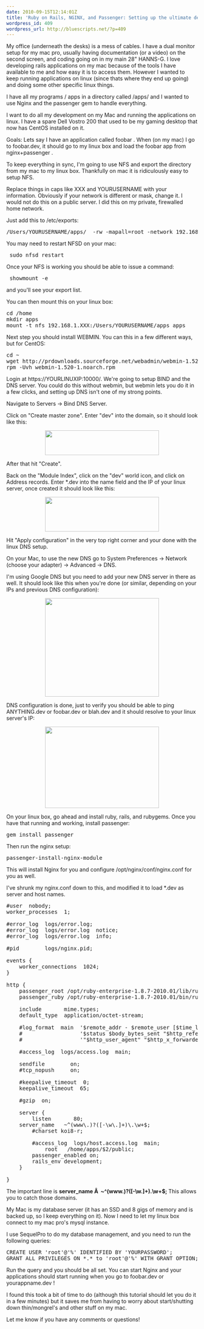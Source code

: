 ```yaml
---
date: 2010-09-15T12:14:01Z
title: 'Ruby on Rails, NGINX, and Passenger: Setting up the ultimate development environment'
wordpress_id: 409
wordpress_url: http://bluescripts.net/?p=409
---
```


My office (underneath the desks) is a mess of cables. I have a dual monitor setup for my mac pro, usually having documentation (or a video) on the second screen, and coding going on in my main 28" HANNS-G. I love developing rails applications on my mac because of the tools I have available to me and how easy it is to access them. However I wanted to keep running applications on linux (since thats where they end up going) and doing some other specific linux things.

I have all my programs / apps in a directory called /apps/ and I wanted to use Nginx and the passenger gem to handle everything.

I want to do all my development on my Mac and running the applications on linux. I have a spare Dell Vostro 200 that used to be my gaming desktop that now has CentOS installed on it.

Goals: Lets say I have an application called foobar . When (on my mac) I go to foobar.dev, it should go to my linux box and load the foobar app from nginx+passenger .

To keep everything in sync, I'm going to use NFS and export the directory from my mac to my linux box. Thankfully on mac it is ridiculously easy to setup NFS.

Replace things in caps like XXX and YOURUSERNAME with your information. Obviously if your network is different or mask, change it. I would not do this on a public server. I did this on my private, firewalled home network.

Just add this to /etc/exports:
<pre>/Users/YOURUSERNAME/apps/	-rw -mapall=root -network 192.168.0.0 -mask 255.255.0.0</pre>
You may need to restart NFSD on your mac:
<pre> sudo nfsd restart</pre>
Once your NFS is working you should be able to issue a command:
<pre> showmount -e</pre>
and you'll see your export list.

You can then mount this on your linux box:
<pre>cd /home
mkdir apps
mount -t nfs 192.168.1.XXX:/Users/YOURUSERNAME/apps apps</pre>
Next step you should install WEBMIN. You can this in a few different ways, but for CentOS:
<pre>cd ~
wget http://prdownloads.sourceforge.net/webadmin/webmin-1.520-1.noarch.rpm
rpm -Uvh webmin-1.520-1.noarch.rpm</pre>
Login at https://YOURLINUXIP:10000/. We're going to setup BIND and the DNS server. You could do this without webmin, but webmin lets you do it in a few clicks, and setting up DNS isn't one of my strong points.

Navigate to Servers -> Bind DNS Server.

Click on "Create master zone". Enter "dev" into the domain, so it should look like this:
<p style="text-align: center;"><a href="http://bluescripts.net/wp-content/uploads/2010/09/Webmin-1.520-on-localhost.localdomain-CentOS-Linux-5.5.png"><img class="size-medium wp-image-410   aligncenter" title="Webmin 1.520 on localhost.localdomain (CentOS Linux 5.5)" src="http://bluescripts.net/wp-content/uploads/2010/09/Webmin-1.520-on-localhost.localdomain-CentOS-Linux-5.5-300x65.png" alt="" width="300" height="65" /></a></p>
<p style="text-align: left;">After that hit "Create".</p>
<p style="text-align: left;">Back on the "Module Index", click on the "dev" world icon, and click on Address records. Enter *.dev into the name field and the IP of your linux server, once created it should look like this:</p>
<p style="text-align: center;"><a href="http://bluescripts.net/wp-content/uploads/2010/09/Webmin-1.520-on-localhost.localdomain-CentOS-Linux-5.5-1.png"><img class="size-medium wp-image-413  aligncenter" title="Webmin 1.520 on localhost.localdomain (CentOS Linux 5.5)-1" src="http://bluescripts.net/wp-content/uploads/2010/09/Webmin-1.520-on-localhost.localdomain-CentOS-Linux-5.5-1-300x91.png" alt="" width="300" height="91" /></a></p>
<p style="text-align: left;">Hit "Apply configuration" in the very top right corner and your done with the linux DNS setup.</p>
<p style="text-align: left;">On your Mac, to use the new DNS go to System Preferences -> Network (choose your adapter) -> Advanced -> DNS.</p>
<p style="text-align: left;">I'm using Google DNS but you need to add your new DNS server in there as well. It should look like this when you're done (or similar, depending on your IPs and previous DNS configuration):</p>
<p style="text-align: center;"><a href="http://bluescripts.net/wp-content/uploads/2010/09/System-Preferences.png"><img class="size-medium wp-image-414  aligncenter" title="System Preferences" src="http://bluescripts.net/wp-content/uploads/2010/09/System-Preferences-300x259.png" alt="" width="300" height="259" /></a></p>
<p style="text-align: left;">DNS configuration is done, just to verify you should be able to ping ANYTHING.dev or foobar.dev or blah.dev and it should resolve to your linux server's IP:</p>
<p style="text-align: left;"></p>
<p style="text-align: center;"><a href="http://bluescripts.net/wp-content/uploads/2010/09/ping.png"><img class="size-medium wp-image-415  aligncenter" title="ping" src="http://bluescripts.net/wp-content/uploads/2010/09/ping-300x214.png" alt="" width="300" height="214" /></a></p>
<p style="text-align: left;">On your linux box, go ahead and install ruby, rails, and rubygems. Once you have that running and working, install passenger:</p>
<p style="text-align: left;"></p>

<pre>gem install passenger</pre>
<p style="text-align: left;">Then run the nginx setup:</p>

<pre>passenger-install-nginx-module</pre>
This will install Nginx for you and configure /opt/nginx/conf/nginx.conf for you as well.

I've shrunk my nginx.conf down to this, and modified it to load *.dev as server and host names.
<pre>#user  nobody;
worker_processes  1;

#error_log  logs/error.log;
#error_log  logs/error.log  notice;
#error_log  logs/error.log  info;

#pid        logs/nginx.pid;

events {
    worker_connections  1024;
}

http {
    passenger_root /opt/ruby-enterprise-1.8.7-2010.01/lib/ruby/gems/1.8/gems/passenger-2.2.15;
    passenger_ruby /opt/ruby-enterprise-1.8.7-2010.01/bin/ruby;

    include       mime.types;
    default_type  application/octet-stream;

    #log_format  main  '$remote_addr - $remote_user [$time_local] "$request" '
    #                  '$status $body_bytes_sent "$http_referer" '
    #                  '"$http_user_agent" "$http_x_forwarded_for"';

    #access_log  logs/access.log  main;

    sendfile        on;
    #tcp_nopush     on;

    #keepalive_timeout  0;
    keepalive_timeout  65;

    #gzip  on;

    server {
        listen       80;
	server_name   ~^(www\.)?([-\w\.]+)\.\w+$;
        #charset koi8-r;

        #access_log  logs/host.access.log  main;
       		root   /home/apps/$2/public;
		passenger_enabled on;
		rails_env development;
    }

}</pre>
The important line is <strong>server_name Â  ~^(www\.)?([-\w\.]+)\.\w+$; </strong>This allows you to catch those domains.

My Mac is my database server (it has an SSD and 8 gigs of memory and is backed up, so I keep everything on it). Now I need to let my linux box connect to my mac pro's mysql instance.

I use SequelPro to do my database management, and you need to run the following queries:
<pre>CREATE USER 'root'@'%' IDENTIFIED BY 'YOURPASSWORD';
GRANT ALL PRIVILEGES ON *.* to 'root'@'%' WITH GRANT OPTION;</pre>
Run the query and you should be all set. You can start Nginx and your applications should start running when you go to foobar.dev or yourappname.dev !

I found this took a bit of time to do (although this tutorial should let you do it in a few minutes) but it saves me from having to worry about start/shutting down thin/mongrel's and other stuff on my mac.

Let me know if you have any comments or questions!
